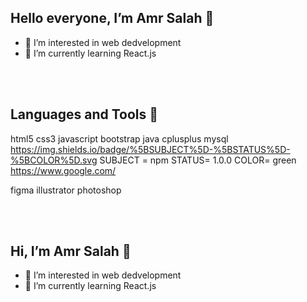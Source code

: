   ## Hello everyone, I’m Amr Salah 👋 ##
- 👀 I’m interested in web dedvelopment
- 🌱 I’m currently learning React.js			
              						   
 <br />
 <br />
 
 ## Languages and Tools 👋 ##

html5   css3   javascript   bootstrap   java   cplusplus   mysql
https://img.shields.io/badge/%5BSUBJECT%5D-%5BSTATUS%5D-%5BCOLOR%5D.svg
SUBJECT = npm
STATUS= 1.0.0
COLOR= green
https://www.google.com/

figma   illustrator   photoshop

 <br />
 <br />
 
 ## Hi, I’m Amr Salah 👋 ##
- 👀 I’m interested in web dedvelopment
- 🌱 I’m currently learning React.js


<!---
amrsalah19/amrsalah19 is a ✨ special ✨ repository because its `README.md` (this file) appears on your GitHub profile.
You can click the Preview link to take a look at your changes.
--->
